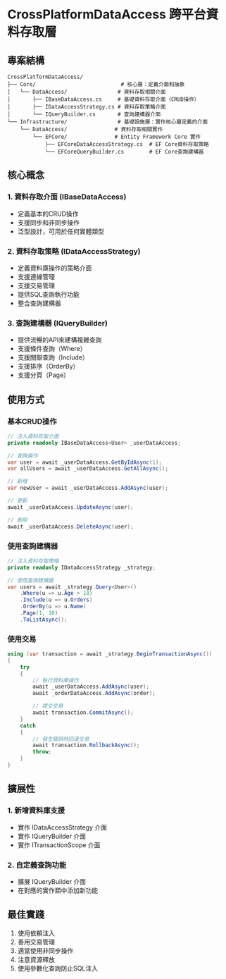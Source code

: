 # CrossPlatformDataAccess 跨平台資料存取層

## 專案結構

```
CrossPlatformDataAccess/
├── Core/                           # 核心層：定義介面和抽象
│   └── DataAccess/                # 資料存取相關介面
│       ├── IBaseDataAccess.cs     # 基礎資料存取介面（CRUD操作）
│       ├── IDataAccessStrategy.cs # 資料存取策略介面
│       └── IQueryBuilder.cs       # 查詢建構器介面
└── Infrastructure/                # 基礎設施層：實作核心層定義的介面
    └── DataAccess/               # 資料存取相關實作
        └── EFCore/               # Entity Framework Core 實作
            ├── EFCoreDataAccessStrategy.cs  # EF Core資料存取策略
            └── EFCoreQueryBuilder.cs        # EF Core查詢建構器
```

## 核心概念

### 1. 資料存取介面 (IBaseDataAccess)
- 定義基本的CRUD操作
- 支援同步和非同步操作
- 泛型設計，可用於任何實體類型

### 2. 資料存取策略 (IDataAccessStrategy)
- 定義資料庫操作的策略介面
- 支援連線管理
- 支援交易管理
- 提供SQL查詢執行功能
- 整合查詢建構器

### 3. 查詢建構器 (IQueryBuilder)
- 提供流暢的API來建構複雜查詢
- 支援條件查詢（Where）
- 支援關聯查詢（Include）
- 支援排序（OrderBy）
- 支援分頁（Page）

## 使用方式

### 基本CRUD操作
```csharp
// 注入資料存取介面
private readonly IBaseDataAccess<User> _userDataAccess;

// 查詢操作
var user = await _userDataAccess.GetByIdAsync(1);
var allUsers = await _userDataAccess.GetAllAsync();

// 新增
var newUser = await _userDataAccess.AddAsync(user);

// 更新
await _userDataAccess.UpdateAsync(user);

// 刪除
await _userDataAccess.DeleteAsync(user);
```

### 使用查詢建構器
```csharp
// 注入資料存取策略
private readonly IDataAccessStrategy _strategy;

// 使用查詢建構器
var users = await _strategy.Query<User>()
    .Where(u => u.Age > 18)
    .Include(u => u.Orders)
    .OrderBy(u => u.Name)
    .Page(1, 10)
    .ToListAsync();
```

### 使用交易
```csharp
using (var transaction = await _strategy.BeginTransactionAsync())
{
    try
    {
        // 執行資料庫操作
        await _userDataAccess.AddAsync(user);
        await _orderDataAccess.AddAsync(order);

        // 提交交易
        await transaction.CommitAsync();
    }
    catch
    {
        // 發生錯誤時回滾交易
        await transaction.RollbackAsync();
        throw;
    }
}
```

## 擴展性

### 1. 新增資料庫支援
- 實作 IDataAccessStrategy 介面
- 實作 IQueryBuilder 介面
- 實作 ITransactionScope 介面

### 2. 自定義查詢功能
- 擴展 IQueryBuilder 介面
- 在對應的實作類中添加新功能

## 最佳實踐

1. 使用依賴注入
2. 善用交易管理
3. 適當使用非同步操作
4. 注意資源釋放
5. 使用參數化查詢防止SQL注入
